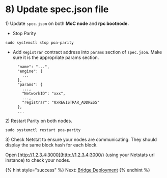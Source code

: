 # 8\) Update spec.json file

1\) Update `spec.json` on both **MoC node** and **rpc bootnode.**

* Stop Parity

```text
sudo systemctl stop poa-parity
```

* Add `Registrar` contract address into `params` section of `spec.json`. Make sure it is the appropriate params section.

  ```text
    "name": "...",
    "engine": {
      ...
    },
    "params": {
      ...,
      "NetworkID": "xxx",
      ...,
      "registrar": "0xREGISTRAR_ADDRESS"
    },
    ...
  ```

2\) Restart Parity on both nodes.

```text
sudo systemctl restart poa-parity
```

3\) Check Netstat to ensure your nodes are communicating. They should display the same block hash for each block.

Open [http://1.2.3.4:3000](http://1.2.3.4:3000/) \(using your Netstats url instance\) to check your nodes.

{% hint style="success" %}
Next: [Bridge Deployment](bridge-deployment.md)
{% endhint %}

